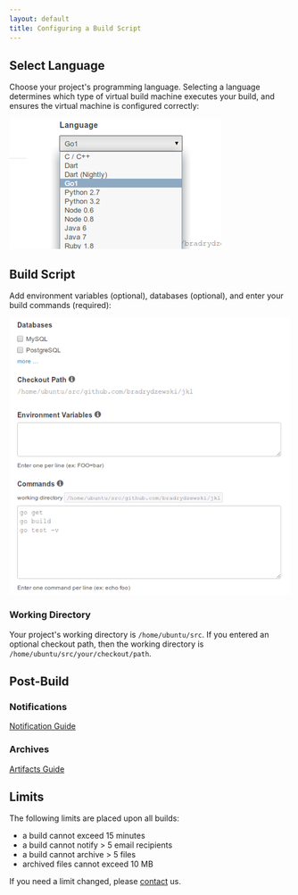 ```yaml
---
layout: default
title: Configuring a Build Script
---
```


## Select Language

Choose your project's programming language. Selecting a language determines
which type of virtual build machine executes your build, and ensures the virtual machine
is configured correctly:

![Choose a Language](img/build-language.png)

## Build Script

Add environment variables (optional), databases (optional), and enter your build commands (required):

![Build Commands](img/build-script.png)

### Working Directory

Your project's working directory is `/home/ubuntu/src`. If you entered an optional
checkout path, then the working directory is `/home/ubuntu/src/your/checkout/path`.

## Post-Build

### Notifications

[Notification Guide](/notifications.html)

### Archives

[Artifacts Guide](/artifacts.html)

## Limits

The following limits are placed upon all builds:

* a build cannot exceed 15 minutes
* a build cannot notify > 5 email recipients
* a build cannot archive > 5 files
* archived files cannot exceed 10 MB

If you need a limit changed, please [contact](/contact.html) us.


